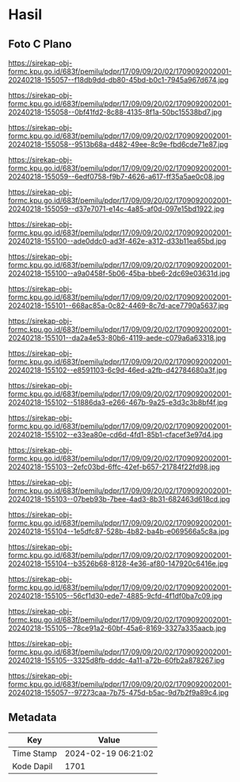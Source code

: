 # Hasil

## Foto C Plano

https://sirekap-obj-formc.kpu.go.id/683f/pemilu/pdpr/17/09/09/20/02/1709092002001-20240218-155057--f18db9dd-db80-45bd-b0c1-7945a967d674.jpg

https://sirekap-obj-formc.kpu.go.id/683f/pemilu/pdpr/17/09/09/20/02/1709092002001-20240218-155058--0bf41fd2-8c88-4135-8f1a-50bc15538bd7.jpg

https://sirekap-obj-formc.kpu.go.id/683f/pemilu/pdpr/17/09/09/20/02/1709092002001-20240218-155058--9513b68a-d482-49ee-8c9e-fbd6cde71e87.jpg

https://sirekap-obj-formc.kpu.go.id/683f/pemilu/pdpr/17/09/09/20/02/1709092002001-20240218-155059--6edf0758-f9b7-4626-a617-ff35a5ae0c08.jpg

https://sirekap-obj-formc.kpu.go.id/683f/pemilu/pdpr/17/09/09/20/02/1709092002001-20240218-155059--d37e7071-e14c-4a85-af0d-097e15bd1922.jpg

https://sirekap-obj-formc.kpu.go.id/683f/pemilu/pdpr/17/09/09/20/02/1709092002001-20240218-155100--ade0ddc0-ad3f-462e-a312-d33b11ea65bd.jpg

https://sirekap-obj-formc.kpu.go.id/683f/pemilu/pdpr/17/09/09/20/02/1709092002001-20240218-155100--a9a0458f-5b06-45ba-bbe6-2dc69e03631d.jpg

https://sirekap-obj-formc.kpu.go.id/683f/pemilu/pdpr/17/09/09/20/02/1709092002001-20240218-155101--668ac85a-0c82-4469-8c7d-ace7790a5637.jpg

https://sirekap-obj-formc.kpu.go.id/683f/pemilu/pdpr/17/09/09/20/02/1709092002001-20240218-155101--da2a4e53-80b6-4119-aede-c079a6a63318.jpg

https://sirekap-obj-formc.kpu.go.id/683f/pemilu/pdpr/17/09/09/20/02/1709092002001-20240218-155102--e8591103-6c9d-46ed-a2fb-d42784680a3f.jpg

https://sirekap-obj-formc.kpu.go.id/683f/pemilu/pdpr/17/09/09/20/02/1709092002001-20240218-155102--51886da3-e266-467b-9a25-e3d3c3b8bf4f.jpg

https://sirekap-obj-formc.kpu.go.id/683f/pemilu/pdpr/17/09/09/20/02/1709092002001-20240218-155102--e33ea80e-cd6d-4fd1-85b1-cfacef3e97d4.jpg

https://sirekap-obj-formc.kpu.go.id/683f/pemilu/pdpr/17/09/09/20/02/1709092002001-20240218-155103--2efc03bd-6ffc-42ef-b657-21784f22fd98.jpg

https://sirekap-obj-formc.kpu.go.id/683f/pemilu/pdpr/17/09/09/20/02/1709092002001-20240218-155103--07beb93b-7bee-4ad3-8b31-682463d618cd.jpg

https://sirekap-obj-formc.kpu.go.id/683f/pemilu/pdpr/17/09/09/20/02/1709092002001-20240218-155104--1e5dfc87-528b-4b82-ba4b-e069566a5c8a.jpg

https://sirekap-obj-formc.kpu.go.id/683f/pemilu/pdpr/17/09/09/20/02/1709092002001-20240218-155104--b3526b68-8128-4e36-af80-147920c6416e.jpg

https://sirekap-obj-formc.kpu.go.id/683f/pemilu/pdpr/17/09/09/20/02/1709092002001-20240218-155105--56cf1d30-ede7-4885-9cfd-4f1df0ba7c09.jpg

https://sirekap-obj-formc.kpu.go.id/683f/pemilu/pdpr/17/09/09/20/02/1709092002001-20240218-155105--78ce91a2-60bf-45a6-8169-3327a335aacb.jpg

https://sirekap-obj-formc.kpu.go.id/683f/pemilu/pdpr/17/09/09/20/02/1709092002001-20240218-155105--3325d8fb-dddc-4a11-a72b-60fb2a878267.jpg

https://sirekap-obj-formc.kpu.go.id/683f/pemilu/pdpr/17/09/09/20/02/1709092002001-20240218-155057--97273caa-7b75-475d-b5ac-9d7b2f9a89c4.jpg


## Metadata

| Key        | Value               |
| ---------- | ------------------- |
| Time Stamp | 2024-02-19 06:21:02 |
| Kode Dapil | 1701                |



